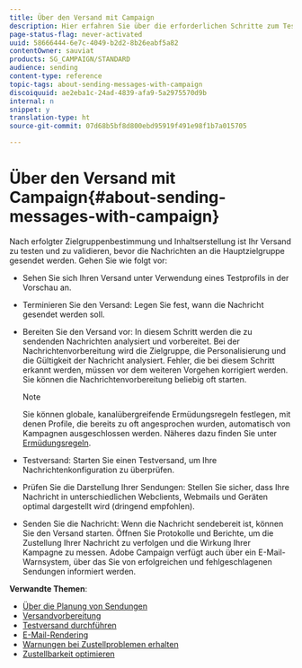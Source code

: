```yaml
---
title: Über den Versand mit Campaign
description: Hier erfahren Sie über die erforderlichen Schritte zum Testen und Senden einer Nachricht.
page-status-flag: never-activated
uuid: 58666444-6e7c-4049-b2d2-8b26eabf5a82
contentOwner: sauviat
products: SG_CAMPAIGN/STANDARD
audience: sending
content-type: reference
topic-tags: about-sending-messages-with-campaign
discoiquuid: ae2eba1c-24ad-4839-afa9-5a2975570d9b
internal: n
snippet: y
translation-type: ht
source-git-commit: 07d68b5bf8d800ebd95919f491e98f1b7a015705

---
```



# Über den Versand mit Campaign{#about-sending-messages-with-campaign}

Nach erfolgter Zielgruppenbestimmung und Inhaltserstellung ist Ihr Versand zu testen und zu validieren, bevor die Nachrichten an die Hauptzielgruppe gesendet werden. Gehen Sie wie folgt vor:

* Sehen Sie sich Ihren Versand unter Verwendung eines Testprofils in der Vorschau an.
* Terminieren Sie den Versand: Legen Sie fest, wann die Nachricht gesendet werden soll.
* Bereiten Sie den Versand vor: In diesem Schritt werden die zu sendenden Nachrichten analysiert und vorbereitet. Bei der Nachrichtenvorbereitung wird die Zielgruppe, die Personalisierung und die Gültigkeit der Nachricht analysiert. Fehler, die bei diesem Schritt erkannt werden, müssen vor dem weiteren Vorgehen korrigiert werden. Sie können die Nachrichtenvorbereitung beliebig oft starten.

   >[!NOTE]
   >
   >Sie können globale, kanalübergreifende Ermüdungsregeln festlegen, mit denen Profile, die bereits zu oft angesprochen wurden, automatisch von Kampagnen ausgeschlossen werden. Näheres dazu finden Sie unter [Ermüdungsregeln](../../administration/using/fatigue-rules.md).

* Testversand: Starten Sie einen Testversand, um Ihre Nachrichtenkonfiguration zu überprüfen.
* Prüfen Sie die Darstellung Ihrer Sendungen: Stellen Sie sicher, dass Ihre Nachricht in unterschiedlichen Webclients, Webmails und Geräten optimal dargestellt wird (dringend empfohlen).
* Senden Sie die Nachricht: Wenn die Nachricht sendebereit ist, können Sie den Versand starten. Öffnen Sie Protokolle und Berichte, um die Zustellung Ihrer Nachricht zu verfolgen und die Wirkung Ihrer Kampagne zu messen. Adobe Campaign verfügt auch über ein E-Mail-Warnsystem, über das Sie von erfolgreichen und fehlgeschlagenen Sendungen informiert werden.

**Verwandte Themen**:

* [Über die Planung von Sendungen](../../sending/using/about-scheduling-messages.md)
* [Versandvorbereitung](../../sending/using/preparing-the-send.md)
* [Testversand durchführen](../../sending/using/sending-proofs.md)
* [E-Mail-Rendering](../../sending/using/email-rendering.md)
* [Warnungen bei Zustellproblemen erhalten](../../sending/using/receiving-alerts-when-failures-happen.md)
* [Zustellbarkeit optimieren](../../sending/using/about-deliverability.md)
